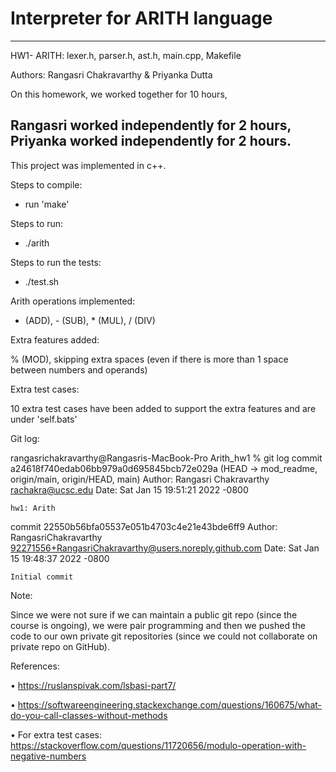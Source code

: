 # Interpreter for ARITH language

-------------------------------------------------------------------
HW1- ARITH: lexer.h, parser.h, ast.h, main.cpp, Makefile

Authors: Rangasri Chakravarthy & Priyanka Dutta

On this homework, we worked together for 10 hours,

Rangasri worked independently for 2 hours,
Priyanka worked independently for 2 hours.
--------------------------------------------------------------------
This project was implemented in c++.

Steps to compile:
- run 'make'

Steps to run:
- ./arith

Steps to run the tests:
- ./test.sh

Arith operations implemented:

+ (ADD), - (SUB), * (MUL), / (DIV)

Extra features added:

% (MOD), skipping extra spaces (even if there is more than 1 space between numbers and operands)

Extra test cases:

10 extra test cases have been added to support the extra features and are under 'self.bats'

Git log:

rangasrichakravarthy@Rangasris-MacBook-Pro Arith_hw1 % git log
commit a24618f740edab06bb979a0d695845bcb72e029a (HEAD -> mod_readme, origin/main, origin/HEAD, main)
Author: Rangasri Chakravarthy <rachakra@ucsc.edu>
Date:   Sat Jan 15 19:51:21 2022 -0800

    hw1: Arith

commit 22550b56bfa05537e051b4703c4e21e43bde6ff9
Author: RangasriChakravarthy <92271556+RangasriChakravarthy@users.noreply.github.com>
Date:   Sat Jan 15 19:48:37 2022 -0800

    Initial commit


Note: 

Since we were not sure if we can maintain a public git repo (since the course is ongoing), 
we were pair programming and then we pushed the code to our own private git repositories
(since we could not collaborate on private repo on GitHub).

References:

•  https://ruslanspivak.com/lsbasi-part7/

•  https://softwareengineering.stackexchange.com/questions/160675/what-do-you-call-classes-without-methods

•  For extra test cases: https://stackoverflow.com/questions/11720656/modulo-operation-with-negative-numbers

